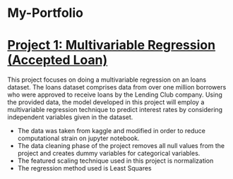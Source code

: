 # My-Portfolio

# [Project 1: Multivariable Regression (Accepted Loan)](https://github.com/jlugo3059/Multivariable-Regression)

This project focuses on doing a multivariable regression on an loans dataset. The loans dataset comprises data from over one million borrowers who were approved to receive loans by the Lending Club company. Using the provided data, the model developed in this project will employ a multivariable regression technique to predict interest rates by considering independent variables given in the dataset.

* The data was taken from kaggle and modified in order to reduce computational strain on jupyter notebook.
* The data cleaning phase of the project removes all null values from the project and creates dummy variables for categorical variables.
* The featured scaling technique used in this project is normalization 
* The regression method used is Least Squares 
